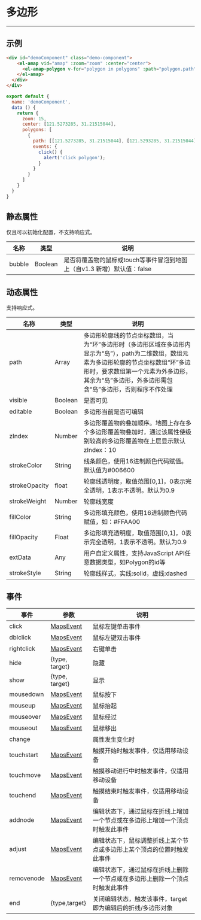 # 多边形

---

## 示例

```html
<div id="demoComponent" class="demo-component">
    <el-amap vid="amap" :zoom="zoom" :center="center">
      <el-amap-polygon v-for="polygon in polygons" :path="polygon.path" :events="polygon.events"></el-amap-polygon>
    </el-amap>
  </div>
</div>
```

```javascript
export default {
  name: 'demoComponent',
  data () {
    return {
      zoom: 15,
      center: [121.5273285, 31.21515044],
      polygons: [
        {
          path: [[121.5273285, 31.21515044], [121.5293285, 31.21515044], [121.5293285, 31.21915044], [121.5273285, 31.21515044]],
          events: {
            click() {
              alert('click polygon');
            }
          }
        }
      ]
    }
  }
}
```
<demo></demo>
<script>
import Demo from 'demos/polygon.vue';
export default {
  components: {
    Demo
  }
}
</script>

## 静态属性
仅且可以初始化配置，不支持响应式。

名称 | 类型 | 说明
---|---|---|
bubble | Boolean | 是否将覆盖物的鼠标或touch等事件冒泡到地图上（自v1.3 新增）默认值：false

## 动态属性
支持响应式。

名称 | 类型 | 说明
---|---|---|
path | Array| 多边形轮廓线的节点坐标数组，当为“环”多边形时（多边形区域在多边形内显示为“岛”），path为二维数组，数组元素为多边形轮廓的节点坐标数组“环”多边形时，要求数组第一个元素为外多边形，其余为“岛”多边形，外多边形需包含“岛”多边形，否则程序不作处理
visible | Boolean | 是否可见
editable | Boolean | 多边形当前是否可编辑
zIndex | Number | 多边形覆盖物的叠加顺序。地图上存在多个多边形覆盖物叠加时，通过该属性使级别较高的多边形覆盖物在上层显示默认zIndex：10
strokeColor | String | 线条颜色，使用16进制颜色代码赋值。默认值为#006600
strokeOpacity | float | 轮廓线透明度，取值范围[0,1]，0表示完全透明，1表示不透明。默认为0.9
strokeWeight | Number | 轮廓线宽度
fillColor | String | 多边形填充颜色，使用16进制颜色代码赋值，如：#FFAA00
fillOpacity | Float | 多边形填充透明度，取值范围[0,1]，0表示完全透明，1表示不透明。默认为0.9
extData | Any | 用户自定义属性，支持JavaScript API任意数据类型，如Polygon的id等
strokeStyle | String | 轮廓线样式，实线:solid，虚线:dashed


## 事件

事件 | 参数 | 说明
---|---|---|
click | [MapsEvent](http://lbs.amap.com/api/javascript-api/reference/event/#MapsEvent) | 鼠标左键单击事件
dblclick | [MapsEvent](http://lbs.amap.com/api/javascript-api/reference/event/#MapsEvent) | 鼠标左键双击事件
rightclick | [MapsEvent](http://lbs.amap.com/api/javascript-api/reference/event/#MapsEvent) | 右键单击
hide | {type, target} | 隐藏
show | {type, target} | 显示
mousedown | [MapsEvent](http://lbs.amap.com/api/javascript-api/reference/event/#MapsEvent) | 鼠标按下
mouseup | [MapsEvent](http://lbs.amap.com/api/javascript-api/reference/event/#MapsEvent) | 鼠标抬起
mouseover | [MapsEvent](http://lbs.amap.com/api/javascript-api/reference/event/#MapsEvent) | 鼠标经过
mouseout | [MapsEvent](http://lbs.amap.com/api/javascript-api/reference/event/#MapsEvent) | 鼠标移出
change |  | 属性发生变化时
touchstart | [MapsEvent](http://lbs.amap.com/api/javascript-api/reference/event/#MapsEvent) | 触摸开始时触发事件，仅适用移动设备
touchmove | [MapsEvent](http://lbs.amap.com/api/javascript-api/reference/event/#MapsEvent) | 触摸移动进行中时触发事件，仅适用移动设备
touchend | [MapsEvent](http://lbs.amap.com/api/javascript-api/reference/event/#MapsEvent) | 触摸结束时触发事件，仅适用移动设备
addnode |	[MapsEvent]((http://lbs.amap.com/api/javascript-api/reference/event/#MapsEvent)) | 	编辑状态下，通过鼠标在折线上增加一个节点或在多边形上增加一个顶点时触发此事件
adjust |	[MapsEvent]((http://lbs.amap.com/api/javascript-api/reference/event/#MapsEvent)) |	编辑状态下，鼠标调整折线上某个节点或多边形上某个顶点的位置时触发此事件
removenode | [MapsEvent]((http://lbs.amap.com/api/javascript-api/reference/event/#MapsEvent)) |	编辑状态下，通过鼠标在折线上删除一个节点或在多边形上删除一个顶点时触发此事件
end |	{type,target}	 | 关闭编辑状态，触发该事件，target即为编辑后的折线/多边形对象
